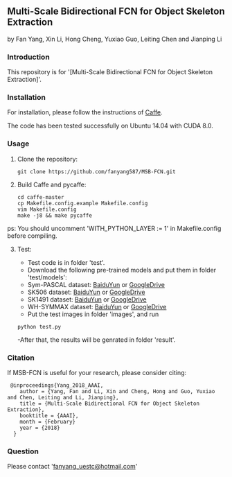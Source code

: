 ## Multi-Scale Bidirectional FCN for Object Skeleton Extraction

by Fan Yang, Xin Li, Hong Cheng, Yuxiao Guo, Leiting Chen and Jianping Li

### Introduction

This repository is for '[Multi-Scale Bidirectional FCN for Object Skeleton Extraction]'.
### Installation

For installation, please follow the instructions of [Caffe](https://github.com/BVLC/caffe).

The code has been tested successfully on Ubuntu 14.04 with CUDA 8.0.

### Usage

1. Clone the repository:

   ```shell
   git clone https://github.com/fanyang587/MSB-FCN.git
   ```

2. Build Caffe and pycaffe:

   ```shell
   cd caffe-master
   cp Makefile.config.example Makefile.config
   vim Makefile.config
   make -j8 && make pycaffe
   ```
ps: You should uncomment 'WITH_PYTHON_LAYER := 1' in Makefile.config before compiling.


3. Test:

   - Test code is in folder 'test'.
    - Download the following pre-trained models and put them in folder 'test/models':
     - Sym-PASCAL dataset: [BaiduYun]() or [GoogleDrive](https://drive.google.com/open?id=1aoehs3ywQ589yWJUrJMnsfRV4uxamJKb)
     - SK506 dataset: [BaiduYun]() or [GoogleDrive](https://drive.google.com/open?id=1spe2oI5feLWvDuiCnf_4mMkw1ibGcEhk)
     - SK1491 dataset: [BaiduYun]() or [GoogleDrive](https://drive.google.com/open?id=1dfrju90JAAcMAq8KJBLD5OwPBjDWOZ_p)
     - WH-SYMMAX dataset: [BaiduYun]() or [GoogleDrive](https://drive.google.com/open?id=13WbB5oMoYqJe4oHQmVEUz2bzitp0ZGuw)
   - Put the test images in folder 'images', and run
   
   ```shell
   python test.py
   ```
   -After that, the results will be genrated in folder 'result'.
### Citation
If MSB-FCN is useful for your research, please consider citing:

     @inproceedings{Yang_2018_AAAI,
        author = {Yang, Fan and Li, Xin and Cheng, Hong and Guo, Yuxiao and Chen, Leiting and Li, Jianping},
        title = {Multi-Scale Bidirectional FCN for Object Skeleton Extraction},
        booktitle = {AAAI},
        month = {February}
        year = {2018}
      }

### Question
Please contact 'fanyang_uestc@hotmail.com'
